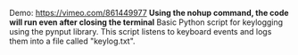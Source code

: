 Demo: https://vimeo.com/861449977
**Using the nohup command, the code will run even after closing the terminal**
Basic Python script for keylogging using the pynput library. This script listens to keyboard events and logs them into a file called "keylog.txt".
